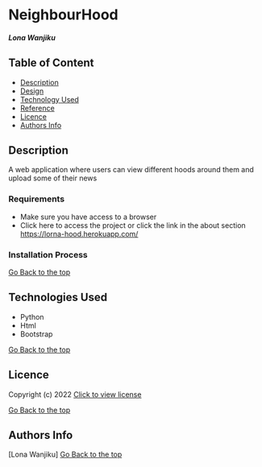 # NeighbourHood
##### Lona Wanjiku
## Table of Content
+ [Description](#Description)
+ [Design](#Design)
+ [Technology Used](#technologies-used)
+ [Reference](#reference)
+ [Licence](#licence)
+ [Authors Info](#author-Info)

## Description
<p>A web application where users can view different hoods around them and upload some of their news</p>

### Requirements
* Make sure you have access to a browser
* Click here to access the project or click the link in the about section https://lorna-hood.herokuapp.com/

### Installation Process
[Go Back to the top](#NeighbourHood)
## Technologies Used
* Python 
* Html
* Bootstrap


[Go Back to the top](#NeighbourHood)

## Licence
 Copyright (c) 2022 [Click to view license](LICENSE)

[Go Back to the top](#NeighbourHood)

## Authors Info
[Lona Wanjiku]
[Go Back to the top](#NeighbourHood)
